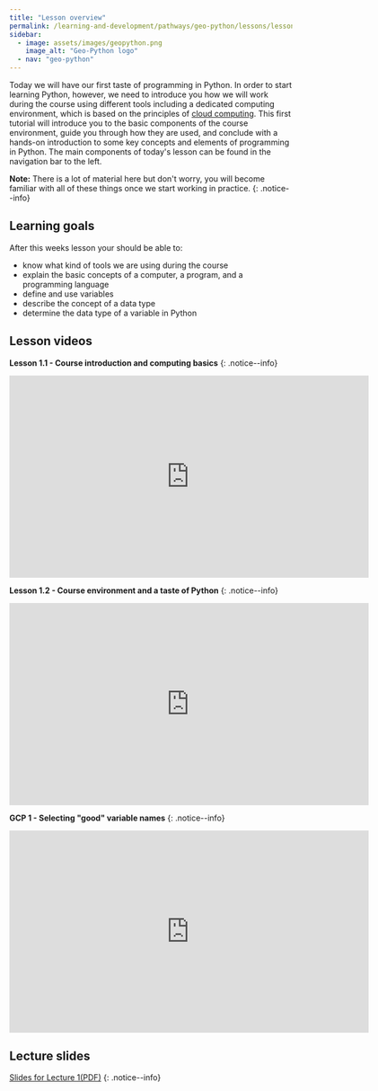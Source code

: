 ```yaml
---
title: "Lesson overview"
permalink: /learning-and-development/pathways/geo-python/lessons/lesson-1/overview/
sidebar:
  - image: assets/images/geopython.png
    image_alt: "Geo-Python logo"
  - nav: "geo-python"
---
```



Today we will have our first taste of programming in Python. In order to
start learning Python, however, we need to introduce you how we will
work during the course using different tools including a dedicated
computing environment, which is based on the principles of [cloud
computing](https://en.wikipedia.org/wiki/Cloud_computing). This first
tutorial will introduce you to the basic components of the course
environment, guide you through how they are used, and conclude with a
hands-on introduction to some key concepts and elements of programming
in Python. The main components of today's lesson can be found in the
navigation bar to the left.

**Note:** There is a lot of material here but don't worry, you will become
familiar with all of these things once we start working in practice.
{: .notice--info}

## Learning goals

After this weeks lesson your should be able to:

-   know what kind of tools we are using during the course
-   explain the basic concepts of a computer, a program, and a
    programming language
-   define and use variables
-   describe the concept of a data type
-   determine the data type of a variable in Python

## Lesson videos

**Lesson 1.1 - Course introduction and computing basics**
{: .notice--info}
<iframe width="640" height="360" src="https://www.youtube.com/embed/LoJrk3a4x88" frameborder="0" allowfullscreen></iframe>


**Lesson 1.2 - Course environment and a taste of Python**
{: .notice--info}
<iframe width="640" height="360" src="https://www.youtube.com/embed/MD0LteTpJNA" frameborder="0" allowfullscreen></iframe>


**GCP 1 - Selecting \"good\" variable names**
{: .notice--info}
<iframe width="640" height="360" src="https://www.youtube.com/embed/G0FZkgbQYGg" frameborder="0" allowfullscreen></iframe>


## Lecture slides

[Slides for Lecture 1(PDF)](../../_static/01-Computers-and-programs.pdf)
{: .notice--info}
